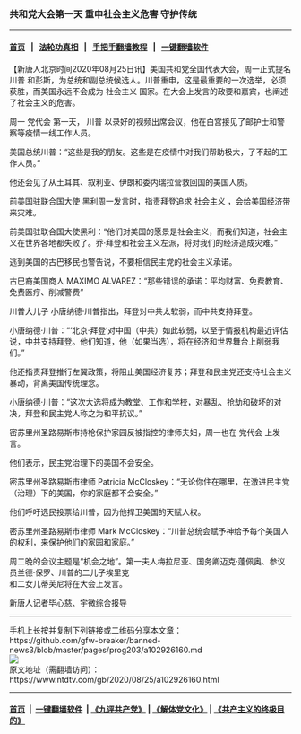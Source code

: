 ### 共和党大会第一天 重申社会主义危害 守护传统
------------------------

#### [首页](https://github.com/gfw-breaker/banned-news3/blob/master/README.md) &nbsp;&nbsp;|&nbsp;&nbsp; [法轮功真相](https://github.com/begood0513/basic/blob/master/README.md)  &nbsp;&nbsp;|&nbsp;&nbsp; [手把手翻墙教程](https://github.com/gfw-breaker/guides/wiki)  &nbsp;&nbsp;|&nbsp;&nbsp; [一键翻墙软件](https://github.com/gfw-breaker/nogfw/blob/master/README.md)  



<div><div class="post_content" itemprop="articleBody">
 <p>
  【新唐人北京时间2020年08月25日讯】美国共和党全国代表大会，周一正式提名
  <ok href="https://www.ntdtv.com/gb/川普.htm">
   川普
  </ok>
  和彭斯，为总统和副总统候选人。川普重申，这是最重要的一次选举，必须获胜，而美国永远不会成为
  <ok href="https://www.ntdtv.com/gb/社会主义.htm">
   社会主义
  </ok>
  国家。在大会上发言的政要和嘉宾，也阐述了社会主义的危害。
 </p>
 <p>
  周一
  <ok href="https://www.ntdtv.com/gb/党代会.htm">
   党代会
  </ok>
  第一天，
  <ok href="https://www.ntdtv.com/gb/川普.htm">
   川普
  </ok>
  以录好的视频出席会议，他在白宫接见了邮护士和警察等疫情一线工作人员。
 </p>
 <p>
  美国总统川普：“这些是我的朋友。这些是在疫情中对我们帮助极大，了不起的工作人员。”
 </p>
 <p>
  他还会见了从土耳其、叙利亚、伊朗和委内瑞拉营救回国的美国人质。
 </p>
 <p>
  前美国驻联合国大使 黑利周一发言时，指责拜登追求
  <ok href="https://www.ntdtv.com/gb/社会主义.htm">
   社会主义
  </ok>
  ，会给美国经济带来灾难。
 </p>
 <p>
  前美国驻联合国大使黑利：“他们对美国的愿景是社会主义，而我们知道，社会主义在世界各地都失败了。乔·拜登和社会主义左派，将对我们的经济造成灾难。”
 </p>
 <p>
  逃到美国的古巴移民也警告说，不要相信民主党的社会主义承诺。
 </p>
 <p>
  古巴裔美国商人 MAXIMO ALVAREZ：“那些错误的承诺：平均财富、免费教育、免费医疗、削减警费”
 </p>
 <p>
  川普大儿子 小唐纳德·川普指出，拜登对中共太软弱，而中共支持拜登。
 </p>
 <p>
  小唐纳德·川普：“‘北京·拜登’对中国（中共）如此软弱，以至于情报机构最近评估说，中共支持拜登。他们知道，他（如果当选），将在经济和世界舞台上削弱我们。”
 </p>
 <p>
  他还指责拜登推行左翼政策，将阻止美国经济复苏；拜登和民主党还支持社会主义暴动，背离美国传统理念。
 </p>
 <p>
  小唐纳德·川普：“这次大选将成为教堂、工作和学校，对暴乱、抢劫和破坏的对决，拜登和民主党人称之为和平抗议。”
 </p>
 <p>
  密苏里州圣路易斯市持枪保护家园反被指控的律师夫妇，周一也在
  <ok href="https://www.ntdtv.com/gb/党代会.htm">
   党代会
  </ok>
  上发言。
 </p>
 <p>
  他们表示，民主党治理下的美国不会安全。
 </p>
 <p>
  密苏里州圣路易斯市律师 Patricia McCloskey：“无论你住在哪里，在激进民主党（治理）下的美国，你的家庭都不会安全。”
 </p>
 <p>
  他们呼吁选民投票给川普，因为他捍卫美国的天赋人权。
 </p>
 <p>
  密苏里州圣路易斯市律师 Mark McCloskey：“川普总统会赋予神给予每个美国人的权利，来保护他们的家园和家庭。”
 </p>
 <p>
  周二晚的会议主题是“机会之地”。第一夫人梅拉尼亚、国务卿迈克‧蓬佩奥、参议员兰德‧保罗、川普的二儿子埃里克
  <br/>
  和二女儿蒂芙尼将在大会上发言。
 </p>
 <p>
  新唐人记者毕心慈、宇微综合报导
 </p>
 <div class="single_ad">
 </div>
</div>
</div>
<hr/>
手机上长按并复制下列链接或二维码分享本文章：<br/>
https://github.com/gfw-breaker/banned-news3/blob/master/pages/prog203/a102926160.md <br/>
<a href='https://github.com/gfw-breaker/banned-news3/blob/master/pages/prog203/a102926160.md'><img src='https://github.com/gfw-breaker/banned-news3/blob/master/pages/prog203/a102926160.md.png'/></a> <br/>
原文地址（需翻墙访问）：https://www.ntdtv.com/gb/2020/08/25/a102926160.html


------------------------
#### [首页](https://github.com/gfw-breaker/banned-news3/blob/master/README.md) &nbsp;|&nbsp; [一键翻墙软件](https://github.com/gfw-breaker/nogfw/blob/master/README.md) &nbsp;| [《九评共产党》](https://github.com/gfw-breaker/9ping.md/blob/master/README.md#九评之一评共产党是什么) | [《解体党文化》](https://github.com/gfw-breaker/jtdwh.md/blob/master/README.md) | [《共产主义的终极目的》](https://github.com/gfw-breaker/gczydzjmd.md/blob/master/README.md)


<img src='http://gfw-breaker.win/banned-news3/pages/prog203/a102926160.md' width='0px' height='0px'/>
